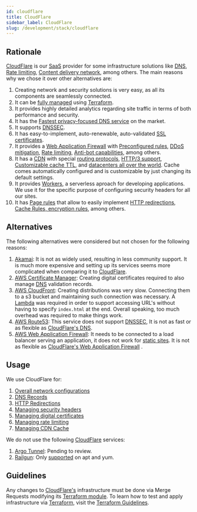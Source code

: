 ```yaml
---
id: cloudflare
title: CloudFlare
sidebar_label: CloudFlare
slug: /development/stack/cloudflare
---
```


## Rationale

[CloudFlare](https://www.cloudflare.com/)
is our [SaaS](https://en.wikipedia.org/wiki/Software_as_a_service)
provider for some infrastructure solutions like
[DNS](https://www.cloudflare.com/dns/),
[Rate limiting](https://www.cloudflare.com/rate-limiting/),
[Content delivery network](https://www.cloudflare.com/cdn/),
among others.
The main reasons why we chose it over other alternatives are:

1. Creating network and security solutions is very easy,
as all its components are seamlessly connected.
1. It can be
[fully managed](https://registry.terraform.io/providers/cloudflare/cloudflare/latest/docs)
using [Terraform](terraform).
1. It provides highly detailed analytics regarding site traffic
in terms of both performance and security.
1. It has the
[Fastest privacy-focused DNS service](https://blog.cloudflare.com/announcing-1111/)
on the market.
1. It supports [DNSSEC](https://www.cloudflare.com/dns/dnssec/).
1. It has easy-to-implement, auto-renewable, auto-validated
[SSL certificates](https://www.cloudflare.com/ssl/).
1. It provides a
[Web Application Firewall](https://www.cloudflare.com/lp/ppc/waf-x/)
with
[Preconfigured rules](https://www.cloudflare.com/learning/security/threats/owasp-top-10/),
[DDoS mitigation](https://www.cloudflare.com/learning/ddos/ddos-mitigation/),
[Rate limiting](https://www.cloudflare.com/en-au/rate-limiting/),
[Anti-bot capabilities](https://blog.cloudflare.com/super-bot-fight-mode/),
among others.
1. It has a
[CDN](https://www.cloudflare.com/cdn/)
with special
[routing protocols](https://www.cloudflare.com/products/argo-smart-routing/),
[HTTP/3 support](https://blog.cloudflare.com/http3-the-past-present-and-future/),
[Customizable cache TTL](https://support.cloudflare.com/hc/en-us/articles/218411427-What-does-edge-cache-expire-TTL-mean-#summary-of-page-rules-settings),
and [datacenters all over the world](https://www.cloudflare.com/network/).
Cache comes automatically configured
and is customizable by just changing
its default settings.
1. It provides
[Workers](https://workers.cloudflare.com/),
a serverless aproach for developing applications.
We use it for the specific purpose of configuring
security headers for all our sites.
1. It has
[Page rules](https://support.cloudflare.com/hc/en-us/articles/218411427-Understanding-and-Configuring-Cloudflare-Page-Rules-Page-Rules-Tutorial-)
that allow to easily implement
[HTTP redirections](https://developer.mozilla.org/en-US/docs/Web/HTTP/Redirections),
[Cache Rules, encryption rules](https://support.cloudflare.com/hc/en-us/articles/202775670-Customizing-Cloudflare-s-cache),
among others.

## Alternatives

The following alternatives were considered
but not chosen for the following reasons:

1. [Akamai](https://www.akamai.com/):
It is not as widely used,
resulting in less
community support.
It is much more expensive and setting up
its services seems more complicated when
comparing it to
[CloudFlare](https://www.cloudflare.com/).
1. [AWS Certificate Manager](https://aws.amazon.com/certificate-manager/):
Creating digital certificates required to also manage
[DNS](https://www.cloudflare.com/dns/)
validation records.
1. [AWS CloudFront](https://aws.amazon.com/cloudfront/):
Creating distributions was very slow.
Connecting them to a s3 bucket and maintaining such
connection was necessary.
A [Lambda](https://aws.amazon.com/lambda/)
was required in order to support accessing URL's
without having to specify `index.html` at the end.
Overall speaking, too much overhead was required
to make things work.
1. [AWS Route53](https://aws.amazon.com/route53/):
This service does not support
[DNSSEC](https://www.cloudflare.com/dns/dnssec/),
It is not as fast or as flexible as
[CloudFlare's DNS](https://www.cloudflare.com/dns/).
1. [AWS Web Application Firewall](https://aws.amazon.com/waf/):
It needs to be connected to a load balancer serving
an application, it does not work for
[static sites](https://en.wikipedia.org/wiki/Static_web_page).
It is not as flexible as
[CloudFlare's Web Application Firewall](https://www.cloudflare.com/lp/ppc/waf-x/)
.

## Usage

We use CloudFlare for:

1. [Overall network configurations](https://gitlab.com/fluidattacks/product/-/blob/46f915132f8ba81b787ad9061456f2411e2b02a9/makes/applications/makes/dns/src/terraform/fluidattacks.tf#L1)
1. [DNS Records](https://gitlab.com/fluidattacks/product/-/blob/46f915132f8ba81b787ad9061456f2411e2b02a9/makes/applications/makes/dns/src/terraform/fluidattacks.tf#L79)
1. [HTTP Redirections](https://gitlab.com/fluidattacks/product/-/blob/46f915132f8ba81b787ad9061456f2411e2b02a9/makes/applications/makes/dns/src/terraform/fluidattacks.tf#L436)
1. [Managing security headers](https://gitlab.com/fluidattacks/product/-/blob/46f915132f8ba81b787ad9061456f2411e2b02a9/makes/applications/makes/dns/src/terraform/fluidattacks.tf#L481)
1. [Managing digital certificates](https://gitlab.com/fluidattacks/product/-/blob/46f915132f8ba81b787ad9061456f2411e2b02a9/makes/applications/makes/dns/src/terraform/certificates.tf)
1. [Managing rate limiting](https://gitlab.com/fluidattacks/product/-/blob/46f915132f8ba81b787ad9061456f2411e2b02a9/makes/applications/makes/dns/src/terraform/rate_limit.tf)
1. [Managing CDN Cache](https://gitlab.com/fluidattacks/product/-/blob/46f915132f8ba81b787ad9061456f2411e2b02a9/airs/deploy/production/terraform/cache.tf)

We do not use the following [CloudFlare](https://www.cloudflare.com/) services:

1. [Argo Tunnel](https://www.cloudflare.com/products/argo-tunnel/):
Pending to review.
1. [Railgun](https://www.cloudflare.com/website-optimization/railgun/):
Only
[supported](https://www.cloudflare.com/docs/railgun/installation.html#installation-overview)
on apt and yum.

## Guidelines

Any changes to
[CloudFlare's](https://www.cloudflare.com/)
infrastructure must be done via Merge Requests modifying its
[Terraform module](https://gitlab.com/fluidattacks/product/-/tree/46f915132f8ba81b787ad9061456f2411e2b02a9/makes/applications/makes/dns/src/terraform).
To learn how to test and apply infrastructure via [Terraform](https://www.terraform.io/),
visit the [Terraform Guidelines](terraform#guidelines).
